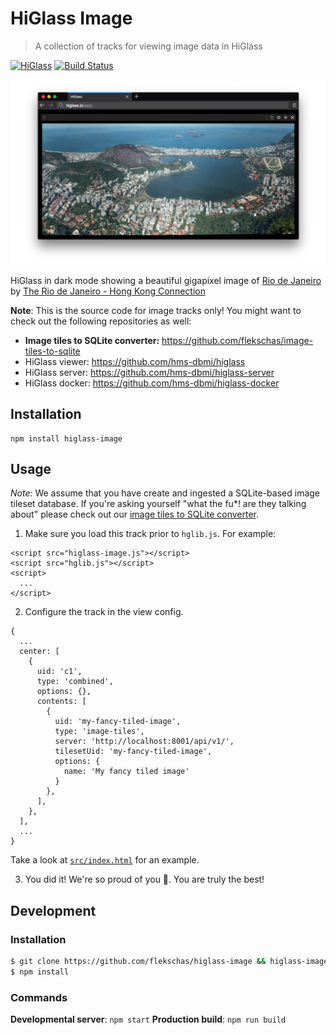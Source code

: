 # HiGlass Image

> A collection of tracks for viewing image data in HiGlass

[![HiGlass](https://img.shields.io/badge/higlass-👍-red.svg?colorB=0f5d92)](http://higlass.io)
[![Build Status](https://img.shields.io/travis/flekschas/higlass-image/master.svg?colorB=0f5d92)](https://travis-ci.org/flekschas/higlass-image)

![HiGlass showing](/teaser.jpg?raw=true "Rio de Janeiro by Rio HK")

HiGlass in dark mode showing a beautiful gigapixel image of [Rio de Janeiro](http://www.gigapan.com/gigapans/66020) by [The Rio de Janeiro - Hong Kong Connection](https://www.visgraf.impa.br/riohk/)

**Note**: This is the source code for image tracks only! You might want to check out the following repositories as well:

- **Image tiles to SQLite converter:** https://github.com/flekschas/image-tiles-to-sqlite
- HiGlass viewer: https://github.com/hms-dbmi/higlass
- HiGlass server: https://github.com/hms-dbmi/higlass-server
- HiGlass docker: https://github.com/hms-dbmi/higlass-docker

## Installation

```
npm install higlass-image
```

## Usage

_Note:_ We assume that you have create and ingested a SQLite-based image tileset database. If you're asking yourself "what the fu\*! are they talking about" please check out our [image tiles to SQLite converter](https://github.com/flekschas/image-tiles-to-sqlite).

1. Make sure you load this track prior to `hglib.js`. For example:

```
<script src="higlass-image.js"></script>
<script src="hglib.js"></script>
<script>
  ...
</script>
```

2. Configure the track in the view config.

```
{
  ...
  center: [
    {
      uid: 'c1',
      type: 'combined',
      options: {},
      contents: [
        {
          uid: 'my-fancy-tiled-image',
          type: 'image-tiles',
          server: 'http://localhost:8001/api/v1/',
          tilesetUid: 'my-fancy-tiled-image',
          options: {
            name: 'My fancy tiled image'
          }
        },
      ],
    },
  ],
  ...
}
```

Take a look at [`src/index.html`](src/index.html) for an example.

3. You did it! We're so proud of you 🎉. You are truly the best!

## Development

### Installation

```bash
$ git clone https://github.com/flekschas/higlass-image && higlass-image
$ npm install
```

### Commands

**Developmental server**: `npm start`
**Production build**: `npm run build`
